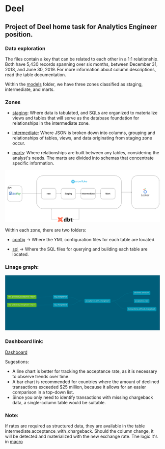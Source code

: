 # Deel
## Project of Deel home task for Analytics Engineer position.

### Data exploration
The files contain a key that can be related to each other in a 1:1 relationship. Both have 5,430 records spanning over six months, between December 31, 2018, and June 30, 2019. For more information about column descriptions, read the table documentation.

Within the [models](deel_dbt_project/models/) folder, we have three zones classified as staging, intermediate, and marts.

### Zones
- [staging](deel_dbt_project/models/staging/): Where data is tabulated, and SQLs are organized to materialize views and tables that will serve as the database foundation for relationships in the intermediate zone. 
 
- [intermediate](deel_dbt_project/models/intermediate/): Where JSON is broken down into columns, grouping and relationships of tables, views, and data originating from staging zone occur.

- [marts](deel_dbt_project/models/marts/): Where relationships are built between any tables, considering the analyst's needs. The marts are divided into schemas that concentrate specific information.

![alt text](deel_dbt_project/architecture.png)

Within each zone, there are two folders:
  
  - [config](deel_dbt_project//models/staging/config/) ->  Where the YML configuration files for each table are located. 
 
  - [sql](deel_dbt_project//models/staging/sql/) -> Where the SQL files for querying and building each table are located.

### Linage graph:
![alt text](deel_dbt_project/dbt-dag.png)

### Dashboard link:
[Dashboard](https://lookerstudio.google.com/reporting/9e7aba23-0ba4-4b9b-b036-36f0c891aa33)

Sugestions:
* A line chart is better for tracking the acceptance rate, as it is necessary to observe trends over time.
* A bar chart is recommended for countries where the amount of declined transactions exceeded $25 million, because it allows for an easier comparison in a top-down list.
* Since you only need to identify transactions with missing chargeback data, a single-column table would be suitable.

### Note:
If rates are required as structured data, they are available in the table intermediate.acceptance_with_chargeback. 
Should the column change, it will be detected and materialized with the new exchange rate.
The logic it's in [macro](/macros/currency_rates.sql)